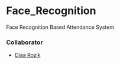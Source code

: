 # Face_Recognition
Face Recognition Based Attendance System


### Collaborator
- [Diaa Rozik](https://github.com/diaarozik)

